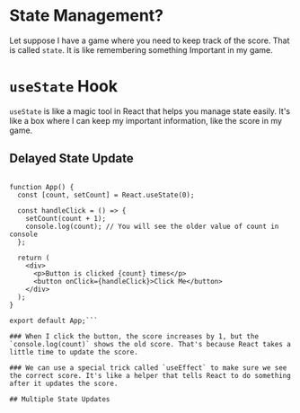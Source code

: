 # State Management?

Let suppose I have a game where you need to keep track of the score.
That is called `state`. It is like remembering something Important in my game.

# `useState` Hook

`useState` is like a magic tool in React that helps you manage state easily. It's like a box where I can keep my important information, like the score in my game.

## Delayed State Update

```import React from 'react';

function App() {
  const [count, setCount] = React.useState(0);

  const handleClick = () => {
    setCount(count + 1);
    console.log(count); // You will see the older value of count in console
  };

  return (
    <div>
      <p>Button is clicked {count} times</p>
      <button onClick={handleClick}>Click Me</button>
    </div>
  );
}

export default App;```

### When I click the button, the score increases by 1, but the `console.log(count)` shows the old score. That's because React takes a little time to update the score.

### We can use a special trick called `useEffect` to make sure we see the correct score. It's like a helper that tells React to do something after it updates the score.

## Multiple State Updates
